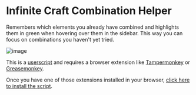 # Infinite Craft Combination Helper

Remembers which elements you already have combined and highlights them in green when hovering over them in the sidebar.
This way you can focus on combinations you haven't yet tried.

![image](https://github.com/ErikMartensson/infinite-craft-combination-helper/assets/4602153/1959f18b-7863-4a05-8763-1748e1a32334)

This is a [userscript](https://en.wikipedia.org/wiki/Userscript) and requires a browser extension like [Tampermonkey](https://www.tampermonkey.net/) or [Greasemonkey](https://www.greasespot.net/).

Once you have one of those extensions installed in your browser, [click here to install the script](icch.user.js?raw=1).
